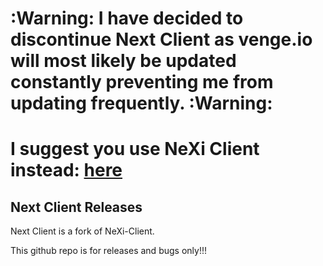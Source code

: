 # :Warning: I have decided to discontinue Next Client as venge.io will most likely be updated constantly preventing me from updating frequently. :Warning:
# I suggest you use NeXi Client instead: [here](https://github.com/NeXi-Client/NeXi-Client/releases/latest)
## Next Client Releases
Next Client is a fork of NeXi-Client.

This github repo is for releases and bugs only!!!
